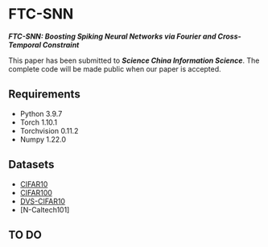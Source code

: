 # FTC-SNN
***FTC-SNN: Boosting Spiking Neural Networks via Fourier and Cross-Temporal Constraint***



This paper has been submitted to ***Science China Information Science***. The complete code will be made public when our paper is accepted.


## Requirements
*  Python 3.9.7
*  Torch 1.10.1
*  Torchvision 0.11.2
*  Numpy 1.22.0


## Datasets
*  [CIFAR10](http://www.cs.toronto.edu/~kriz/cifar.html) 
*  [CIFAR100](http://www.cs.toronto.edu/~kriz/cifar.html)
*  [DVS-CIFAR10](https://figshare.com/s/d03a91081824536f12a8)
*  [N-Caltech101]

## TO DO



